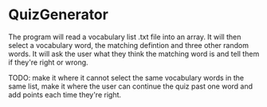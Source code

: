 # QuizGenerator
The program will read a vocabulary list .txt file into an array. It will then select a vocabulary word, the matching defintion and three other random words. It will ask the user what they think the matching word is and tell them if they're right or wrong.

TODO: make it where it cannot select the same vocabulary words in the same list, make it where the user can continue the quiz past one word and add points each time they're right.
